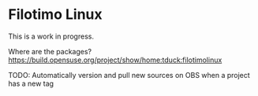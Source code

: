 # Filotimo Linux
This is a work in progress.

Where are the packages? https://build.opensuse.org/project/show/home:tduck:filotimolinux

TODO: Automatically version and pull new sources on OBS when a project has a new tag
